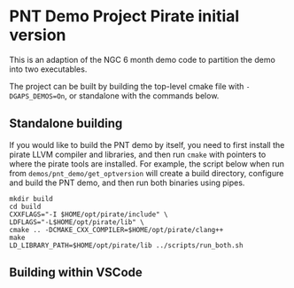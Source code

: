 # PNT Demo Project Pirate initial version

This is an adaption of the NGC 6 month demo code to partition the
demo into two executables.

The project can be built by building the top-level cmake file
with `-DGAPS_DEMOS=On`, or standalone with the commands below.

## Standalone building

If you would like to build the PNT demo by itself, you need to
first install the pirate LLVM compiler and libraries, and then
run `cmake` with pointers to where the pirate tools are installed.
For example, the script below when run from `demos/pnt_demo/get_optversion`
will create a build directory, configure and build the PNT
demo, and then run both binaries using pipes.

```
mkdir build
cd build
CXXFLAGS="-I $HOME/opt/pirate/include" \
LDFLAGS="-L$HOME/opt/pirate/lib" \
cmake .. -DCMAKE_CXX_COMPILER=$HOME/opt/pirate/clang++
make
LD_LIBRARY_PATH=$HOME/opt/pirate/lib ../scripts/run_both.sh
```

## Building within VSCode

